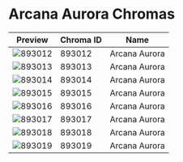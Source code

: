 # Arcana Aurora Chromas

| Preview | Chroma ID | Name |
|---------|-----------|------|
| ![893012](https://raw.communitydragon.org/latest/plugins/rcp-be-lol-game-data/global/default/v1/champion-chroma-images/893/893012.png) | 893012 | Arcana Aurora |
| ![893013](https://raw.communitydragon.org/latest/plugins/rcp-be-lol-game-data/global/default/v1/champion-chroma-images/893/893013.png) | 893013 | Arcana Aurora |
| ![893014](https://raw.communitydragon.org/latest/plugins/rcp-be-lol-game-data/global/default/v1/champion-chroma-images/893/893014.png) | 893014 | Arcana Aurora |
| ![893015](https://raw.communitydragon.org/latest/plugins/rcp-be-lol-game-data/global/default/v1/champion-chroma-images/893/893015.png) | 893015 | Arcana Aurora |
| ![893016](https://raw.communitydragon.org/latest/plugins/rcp-be-lol-game-data/global/default/v1/champion-chroma-images/893/893016.png) | 893016 | Arcana Aurora |
| ![893017](https://raw.communitydragon.org/latest/plugins/rcp-be-lol-game-data/global/default/v1/champion-chroma-images/893/893017.png) | 893017 | Arcana Aurora |
| ![893018](https://raw.communitydragon.org/latest/plugins/rcp-be-lol-game-data/global/default/v1/champion-chroma-images/893/893018.png) | 893018 | Arcana Aurora |
| ![893019](https://raw.communitydragon.org/latest/plugins/rcp-be-lol-game-data/global/default/v1/champion-chroma-images/893/893019.png) | 893019 | Arcana Aurora |